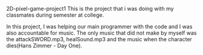 2D-pixel-game-project1
This is the project that i was doing with my classmates during semester at college.

In this project, I was helping our main programmer with the code and I was also accountable for music. The only music that did not make by myself was the attackSWORD.mp3, healSound.mp3 and the music when the character dies(Hans Zimmer - Day One).
